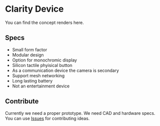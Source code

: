# Clarity Device

You can find the concept renders here.

## Specs

- Small form factor
- Modular design
- Option for monochromic display
- Silicon tactile phyisical button
- As a communication device the camera is secondary
- Support mesh networking
- Long lasting battery
- Not an entertainment device

## Contribute

Currently we need a proper prototype. We need CAD and hardware specs. You can use [Issues](https://github.com/Embrace-clarity/clarity-device/issues) for contributing ideas.
